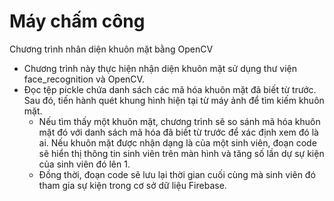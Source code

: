 # Máy chấm công

Chương trình nhân diện khuôn mặt bằng OpenCV

- Chương trình này thực hiện nhận diện khuôn mặt sử dụng thư viện face_recognition và OpenCV. 
- Đọc tệp pickle chứa danh sách các mã hóa khuôn mặt đã biết từ trước. Sau đó, tiến hành quét khung hình hiện tại từ máy ảnh để tìm kiếm khuôn mặt.
  - Nếu tìm thấy một khuôn mặt, chương trình sẽ so sánh mã hóa khuôn mặt đó với danh sách mã hóa đã biết từ trước để xác định xem đó là ai. Nếu khuôn mặt được nhận dạng là của một sinh viên, đoạn code sẽ hiển thị thông tin sinh viên trên màn hình và tăng số lần dự sự kiện của sinh viên đó lên 1. 
  - Đồng thời, đoạn code sẽ lưu lại thời gian cuối cùng mà sinh viên đó tham gia sự kiện trong cơ sở dữ liệu Firebase.

